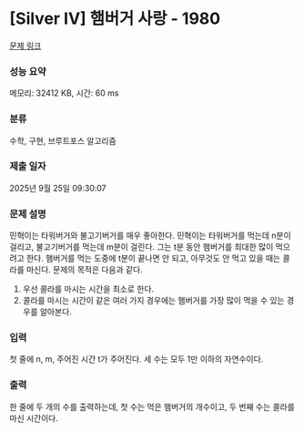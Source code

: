 # [Silver IV] 햄버거 사랑 - 1980 

[문제 링크](https://www.acmicpc.net/problem/1980) 

### 성능 요약

메모리: 32412 KB, 시간: 60 ms

### 분류

수학, 구현, 브루트포스 알고리즘

### 제출 일자

2025년 9월 25일 09:30:07

### 문제 설명

<p>민혁이는 타워버거와 불고기버거를 매우 좋아한다. 민혁이는 타워버거를 먹는데 n분이 걸리고, 불고기버거를 먹는데 m분이 걸린다. 그는 t분 동안 햄버거를 최대한 많이 먹으려고 한다. 햄버거를 먹는 도중에 t분이 끝나면 안 되고, 아무것도 안 먹고 있을 때는 콜라를 마신다. 문제의 목적은 다음과 같다.</p>

<ol>
	<li>우선 콜라를 마시는 시간을 최소로 한다.</li>
	<li>콜라를 마시는 시간이 같은 여러 가지 경우에는 햄버거를 가장 많이 먹을 수 있는 경우를 알아본다.</li>
</ol>

### 입력 

 <p>첫 줄에 n, m, 주어진 시간 t가 주어진다. 세 수는 모두 1만 이하의 자연수이다.</p>

### 출력 

 <p>한 줄에 두 개의 수를 출력하는데, 첫 수는 먹은 햄버거의 개수이고, 두 번째 수는 콜라를 마신 시간이다.</p>

